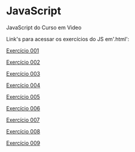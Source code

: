 # JavaScript
 JavaScript do Curso em Video

Link's para acessar os exercícios do JS em'.html':

<p><a href="https://darlingcris.github.io/JavaScript/exercicios/aula04/ex001.html">Exercício 001</a></p>
<p><a href="https://darlingcris.github.io/JavaScript/exercicios/aula06/ex001.html">Exercício 002</a></p>
<p><a href="https://darlingcris.github.io/JavaScript/exercicios/aula06/ex002.html">Exercício 003</a></p>
<p><a href="https://darlingcris.github.io/JavaScript/exercicios/aula06/ex003.html">Exercício 004</a></p>
<p><a href="https://darlingcris.github.io/JavaScript/exercicios/aula06/ex004.html">Exercício 005</a></p>
<p><a href="https://darlingcris.github.io/JavaScript/exercicios/aula09/ex001.html">Exercício 006</a></p>
<p><a href="https://darlingcris.github.io/JavaScript/exercicios/aula10/ex001.html">Exercício 007</a></p>
<p><a href="https://darlingcris.github.io/JavaScript/exercicios/aula10/ex002.html">Exercício 008</a></p>
<p><a href="https://darlingcris.github.io/JavaScript/exercicios/aula10/ex003.html">Exercício 009</a></p>